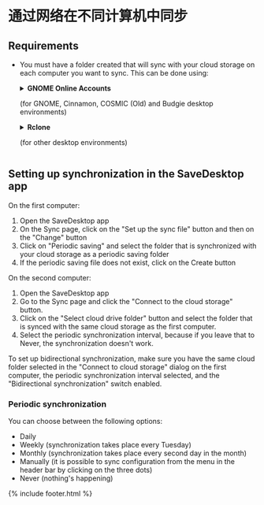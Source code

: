 # 通过网络在不同计算机中同步
## Requirements
- You must have a folder created that will sync with your cloud storage on each computer you want to sync. This can be done using:

  <details>
    <summary><b>GNOME Online Accounts</b><p>(for GNOME, Cinnamon, COSMIC (Old) and Budgie desktop environments)</p></summary>

    - Open the GNOME Settings
    - Go to the Online Accounts section and select your cloud drive service

      ![OnlineAccounts.png](https://raw.githubusercontent.com/vikdevelop/SaveDesktop/webpage/wiki/synchronization/screenshots/OnlineAccounts_en.png) 
    
  </details>

  <details>
    <summary><b>Rclone</b><p>(for other desktop environments)</p></summary>

    - Install Rclone
      ```
      sudo -v ; curl https://rclone.org/install.sh | sudo bash
      ```
      
    - Setup Rclone by using this command, which creates the cloud drive folder, sets up Rclone and mounts the folder
      ```
      mkdir -p ~/drive &amp;&amp; rclone config create drive your-cloud-drive-service &amp;&amp; nohup rclone mount drive: ~/drive --vfs-cache-mode writes &amp; echo "The drive has been mounted successfully"
      ```
      * Instead of `your-cloud-drive-service` use the name of your cloud drive service, such as `drive` (for Google Drive), `onedrive`, `dropbox`, etc.

    - Allow access to the created folder in the [Flatseal app](https://flathub.org/apps/com.github.tchx84.Flatseal).
  </details>
  
## Setting up synchronization in the SaveDesktop app
On the first computer:
1. Open the SaveDesktop app
2. On the Sync page, click on the "Set up the sync file" button and then on the "Change" button
3. Click on "Periodic saving" and select the folder that is synchronized with your cloud storage as a periodic saving folder
4. If the periodic saving file does not exist, click on the Create button

On the second computer:
1. Open the SaveDesktop app
2. Go to the Sync page and click the "Connect to the cloud storage" button.
3. Click on the "Select cloud drive folder" button and select the folder that is synced with the same cloud storage as the first computer.
4. Select the periodic synchronization interval, because if you leave that to Never, the synchronization doesn't work.

To set up bidirectional synchronization, make sure you have the same cloud folder selected in the "Connect to cloud storage" dialog on the first computer, the periodic synchronization interval selected, and the "Bidirectional synchronization" switch enabled.

### Periodic synchronization
You can choose between the following options:
- Daily
- Weekly (synchronization takes place every Tuesday)
- Monthly (synchronization takes place every second day in the month)
- Manually (it is possible to sync configuration from the menu in the header bar by clicking on the three dots)
- Never (nothing's happening)

{% include footer.html %}

